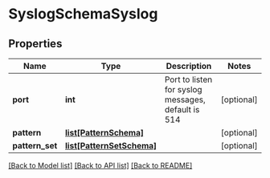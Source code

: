 # SyslogSchemaSyslog

## Properties
Name | Type | Description | Notes
------------ | ------------- | ------------- | -------------
**port** | **int** | Port to listen for syslog messages, default is 514 | [optional] 
**pattern** | [**list[PatternSchema]**](PatternSchema.md) |  | [optional] 
**pattern_set** | [**list[PatternSetSchema]**](PatternSetSchema.md) |  | [optional] 

[[Back to Model list]](../README.md#documentation-for-models) [[Back to API list]](../README.md#documentation-for-api-endpoints) [[Back to README]](../README.md)


